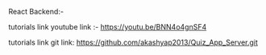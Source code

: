 React Backend:-

tutorials link youtube link :- https://youtu.be/BNN4o4gnSF4

tutorials link git link: https://github.com/akashyap2013/Quiz_App_Server.git
